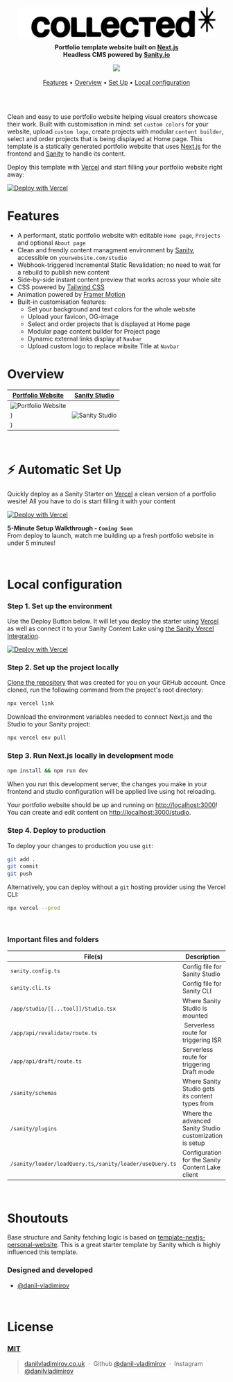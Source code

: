 <p align="center">
<img src="sanity/plugins/collected-logo-black.svg" align="center" height="70" />
</p>
<p align="center">
  <strong>Portfolio template website built on <a href="https://nextjs.org">Next.js</a></strong><br />
  <strong>Headless CMS powered by <a href="https://sanity.io">Sanity.io</a></strong><br />
</p>

<p align="center">
  <a href="https://collected-nextjs-portfolio-template.vercel.app/">
    <img src="https://img.shields.io/static/v1?label=&message=View%20Demo&style=for-the-badge&color=black" />
  </a>
</p>

<p align="center">
  <a href="#features">Features</a> •
  <a href="#overview">Overview</a> •
  <a href="#-automatic-set-up">Set Up</a> •
  <a href="#local-configuration">Local configuration</a>
</p>
<br />

<br />

Clean and easy to use portfolio website helping visual creators showcase their work. Built with customisation in mind: set `custom colors` for your website, upload `custom logo`, create projects with modular `content builder`, select and order projects that is being displayed at Home page. This template is a statically generated portfolio website that uses [Next.js][nextjs] for the frontend and [Sanity][sanity-homepage] to handle its content.

Deploy this template with [Vercel](https://vercel.com) and start filling your portfolio website right away:

[![Deploy with Vercel](https://vercel.com/button)][vercel-deploy]

# Features

- A performant, static portfolio website with editable `Home page`, `Projects` and optional `About page`
- Clean and frendly content managment environment by [Sanity][sanity-homepage], accessible on `yourwebsite.com/studio`
- Webhook-triggered Incremental Static Revalidation; no need to wait for a rebuild to publish new content
- Side-by-side instant content preview that works across your whole site
- CSS powered by [Tailwind CSS](https://tailwindcss.com)
- Animation powered by [Framer Motion](https://www.framer.com/motion/)
- Built-in customisation features:
  - Set your background and text colors for the whole website
  - Upload your favicon, OG-image
  - Select and order projects that is displayed at Home page
  - Modular page content builder for Project page
  - Dynamic external links display at `Navbar`
  - Upload custom logo to replace wibsite Title at `Navbar`
    <br />

# Overview

| [Portfolio Website](https://template-nextjs-personal-website.sanity.build/) | [Sanity Studio](https://template-nextjs-personal-website.sanity.build/studio) |
| --------------------------------------------------------------------------- | ----------------------------------------------------------------------------- |
| ![Portfolio Website](https://github.com/user-attachments/assets/39f4c4eb-6836-4977-8c52-480ba1d5029f)
)                                                      | ![Sanity Studio](https://github.com/user-attachments/assets/8db58b28-9044-4f7f-bfc2-aac1bea694f9)
)                                                            |

<br />

# ⚡ Automatic Set Up

Quickly deploy as a Sanity Starter on [Vercel](https://vercel.com) a clean version of a portfolio wesite! All you have to do is start filling it with your content

[![Deploy with Vercel](https://vercel.com/button)][vercel-deploy]

**5-Minute Setup Walkthrough - `Coming Soon`** <br />
From deploy to launch, watch me building up a fresh portfolio website in under 5 minutes!

<br />

# Local configuration

### Step 1. Set up the environment

Use the Deploy Button below. It will let you deploy the starter using [Vercel](https://vercel.com) as well as connect it to your Sanity Content Lake using [the Sanity Vercel Integration][integration].

[![Deploy with Vercel](https://vercel.com/button)][vercel-deploy]

### Step 2. Set up the project locally

[Clone the repository](https://docs.github.com/en/repositories/creating-and-managing-repositories/cloning-a-repository) that was created for you on your GitHub account. Once cloned, run the following command from the project's root directory:

```bash
npx vercel link
```

Download the environment variables needed to connect Next.js and the Studio to your Sanity project:

```bash
npx vercel env pull
```

### Step 3. Run Next.js locally in development mode

```bash
npm install && npm run dev
```

When you run this development server, the changes you make in your frontend and studio configuration will be applied live using hot reloading.

Your portfolio website should be up and running on [http://localhost:3000][localhost-3000]! You can create and edit content on [http://localhost:3000/studio][localhost-3000-studio].

### Step 4. Deploy to production

To deploy your changes to production you use `git`:

```bash
git add .
git commit
git push
```

Alternatively, you can deploy without a `git` hosting provider using the Vercel CLI:

```bash
npx vercel --prod
```

<br />

### Important files and folders

| File(s)                                                    | Description                                             |
| ---------------------------------------------------------- | ------------------------------------------------------- |
| `sanity.config.ts`                                         | Config file for Sanity Studio                           |
| `sanity.cli.ts`                                            | Config file for Sanity CLI                              |
| `/app/studio/[[...tool]]/Studio.tsx`                       | Where Sanity Studio is mounted                          |
| `/app/api/revalidate/route.ts`                             |  Serverless route for triggering ISR                    |
| `/app/api/draft/route.ts`                                  | Serverless route for triggering Draft mode              |
| `/sanity/schemas`                                          | Where Sanity Studio gets its content types from         |
| `/sanity/plugins`                                          | Where the advanced Sanity Studio customization is setup |
| `/sanity/loader/loadQuery.ts`,`/sanity/loader/useQuery.ts` | Configuration for the Sanity Content Lake client        |

<br />

# Shoutouts

Base structure and Sanity fetching logic is based on [template-nextjs-personal-website](https://github.com/sanity-io/template-nextjs-personal-website). This is a great starter template by Sanity which is highly influenced this template.

### Designed and developed

- [@danil-vladimirov](https://github.com/danil-vladimirov)

<br />

# License

### [MIT](LICENSE)

> [danilvladimirov.co.uk](https://danilvladimirov.co.uk) &nbsp;&middot;&nbsp;
> Github [@danil-vladimirov](https://github.com/danil-vladimirov) &nbsp;&middot;&nbsp;
> Instagram [@danilvladimirov](https://instagram.com/danilvladimirov)

[vercel-deploy]: https://vercel.com/
[integration]: https://www.sanity.io/docs/vercel-integration
[nextjs]: https://github.com/vercel/next.js
[sanity-homepage]: https://www.sanity.io
[localhost-3000]: http://localhost:3000
[localhost-3000-studio]: http://localhost:3000/studio
